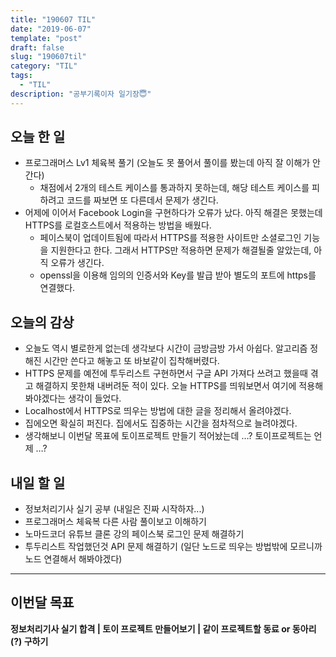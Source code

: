 ```yaml
---
title: "190607 TIL"
date: "2019-06-07"
template: "post"
draft: false
slug: "190607til"
category: "TIL"
tags:
  - "TIL"
description: "공부기록이자 일기장😇"
---
```


## 오늘 한 일

- 프로그래머스 Lv1 체육복 풀기 (오늘도 못 풀어서 풀이를 봤는데 아직 잘 이해가 안간다)
  - 채점에서 2개의 테스트 케이스를 통과하지 못하는데, 해당 테스트 케이스를 피하려고 코드를 짜보면 또 다른데서 문제가 생긴다.
- 어제에 이어서 Facebook Login을 구현하다가 오류가 났다. 아직 해결은 못했는데 HTTPS를 로컬호스트에서 적용하는 방법을 배웠다.
  - 페이스북이 업데이트됨에 따라서 HTTPS를 적용한 사이트만 소셜로그인 기능을 지원한다고 한다. 그래서 HTTPS만 적용하면 문제가 해결될줄 알았는데, 아직 오류가 생긴다.
  - openssl을 이용해 임의의 인증서와 Key를 발급 받아 별도의 포트에 https를 연결했다.

## 오늘의 감상

- 오늘도 역시 별로한게 없는데 생각보다 시간이 금방금방 가서 아쉽다. 알고리즘 정해진 시간만 쓴다고 해놓고 또 바보같이 집착해버렸다.
- HTTPS 문제를 예전에 투두리스트 구현하면서 구글 API 가져다 쓰려고 했을때 겪고 해결하지 못한채 내버려둔 적이 있다. 오늘 HTTPS를 띄워보면서 여기에 적용해봐야겠다는 생각이 들었다.
- Localhost에서 HTTPS로 띄우는 방법에 대한 글을 정리해서 올려야겠다.
- 집에오면 확실히 퍼진다. 집에서도 집중하는 시간을 점차적으로 늘려야겠다.
- 생각해보니 이번달 목표에 토이프로젝트 만들기 적어놨는데 …? 토이프로젝트는 언제 …?



## 내일 할 일

- 정보처리기사 실기 공부 (내일은 진짜 시작하자...)
- 프로그래머스 체육복 다른 사람 풀이보고 이해하기
- 노마드코더 유튜브 클론 강의 페이스북 로그인 문제 해결하기
- 투두리스트 작업했던것 API 문제 해결하기 (일단 노드로 띄우는 방법밖에 모르니까 노드 연결해서 해봐야겠다)

---

## 이번달 목표

**정보처리기사 실기 합격 | 토이 프로젝트 만들어보기 | 같이 프로젝트할 동료 or 동아리(?) 구하기**
